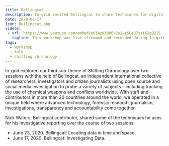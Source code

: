 ```yaml
---
title: Bellingcat
description: In-grid invited Bellingcat to share techniques for digital investigative journalism.
date: 2020-06-17
icon: Bellingcat.png
videos:
 - url: https://www.youtube.com/embed/n01WzNi8H6k?si=zSCe37ssiG2gD2I5
   tagline: This workshop was live-streamed and recorded during In-grid's residency with Arebyte Gallery. 
tags:
  - workshop
  - talk
  - shifting chronology
---
```



In-grid explored our third sub-theme of Shifting Chronology over two sessions with the help of Bellingcat, an independent international collective of researchers, investigators and citizen journalists using open source and social media investigation to probe a variety of subjects – including tracking the use of chemical weapons and conflicts worldwide. With staff and contributors in more than 20 countries around the world, we operated in a unique field where advanced technology, forensic research, journalism, investigations, transparency and accountability come together.

Nick Waters, Bellingcat contributor, shared some of the techniques he uses for his investigative reporting over the course of two sessions:

- June 23, 2020. Bellingcat: Locating data in time and space. 
- June 17, 2020. Bellingcat: Investigating Data. 

